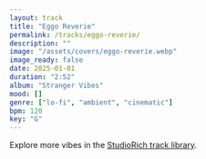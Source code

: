 ```yaml
---
layout: track
title: "Eggo Reverie"
permalink: /tracks/eggo-reverie/
description: ""
image: "/assets/covers/eggo-reverie.webp"
image_ready: false
date: 2025-01-01
duration: "2:52"
album: "Stranger Vibes"
mood: []
genre: ["lo-fi", "ambient", "cinematic"]
bpm: 120
key: "G"
---
```


Explore more vibes in the [StudioRich track library](/tracks/).
